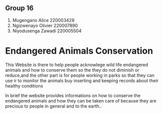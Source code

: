 <h2>Group 16</h2>
<ol><li>Mugengano Alice  220003429</li>
<li>Ngizwenayo Olivier 220007890</li>
<li>Niyodusenga Zawadi  220005504</li>
</ol>

<h1>Endangered Animals Conservation </h1>
<p>This Website is there to help people acknowlege wild life endangered animals and how to conserve them so the they do not diminish or reduce,and the other part is for people working in parks so that they can use ir to monitor the animals buy inserting and keeping records about their healthy conditions</p>


<p>In brief the website provides informations on how to conserve the endangered animals and how they can be taken care of because they are precious to people in general and to the earth..</p>


